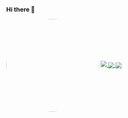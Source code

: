 ### Hi there 👋
<img align="center" width=250 weigth=250 style="border-radius:50%;" src="https://avatars1.githubusercontent.com/u/55744810?s=460&u=0c5a11e08d64a6bc0d524aa0e9293052d144330d&v=4" />
<a href="https://t.me/d_fordlalatina">
  <img src="https://img.shields.io/badge/Telegram-d__fordlalatina-orange?logo=Telegram" />
</a>

<a href="https://github.com/anuraghazra/github-readme-stats">
  <img align="center" src="https://github-readme-stats.vercel.app/api?username=dickymuliafiqri&show_icons=true&theme=omni" />
</a>
<a href="https://github.com/anuraghazra/github-readme-stats">
  <img align="center" src="https://github-readme-stats.vercel.app/api/top-langs/?username=dickymuliafiqri&theme=omni&layout=compact" />
</a>
